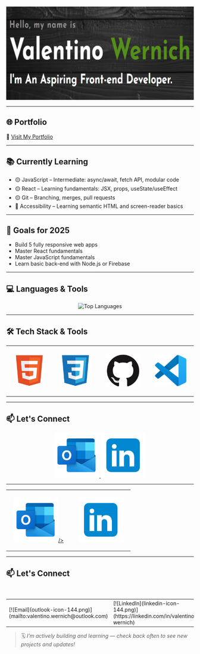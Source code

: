 <p align="center">
  <img src="banner-image.png" alt="Banner" style="width: 100%; height: 250px; object-fit: cover;" />
</p>

---

## 🌐 Portfolio

🔗 [Visit My Portfolio](https://the-wernich.github.io/my-portfolio/)

---

## 📚 Currently Learning

- 🟡 JavaScript – Intermediate: async/await, fetch API, modular code
- 🟡 React – Learning fundamentals: JSX, props, useState/useEffect
- 🟡 Git – Branching, merges, pull requests
- 🔵 Accessibility – Learning semantic HTML and screen-reader basics

---

## 🎯 Goals for 2025

- Build 5 fully responsive web apps
- Master React fundamentals
- Master JavaScript fundamentals
- Learn basic back-end with Node.js or Firebase

---

## 💻 Languages & Tools

<div align="center">
  <img 
    src="https://github-readme-stats.vercel.app/api/top-langs/?username=the-wernich&layout=compact&theme=tokyonight" 
    alt="Top Languages" 
    width="400" 
    height="400"
  >
</div>

---

## 🛠️ Tech Stack & Tools

<table align="center">
  <tr>
    <td align="center" style="padding: 20px;">
      <a href="https://developer.mozilla.org/en-US/docs/Web/HTML" target="_blank">
        <img src="https://raw.githubusercontent.com/devicons/devicon/master/icons/html5/html5-original.svg" width="100" alt="HTML5"/><br>
      </a>
    </td>
    <td align="center" style="padding: 20px;">
      <a href="https://developer.mozilla.org/en-US/docs/Web/CSS" target="_blank">
        <img src="https://raw.githubusercontent.com/devicons/devicon/master/icons/css3/css3-original.svg" width="100" alt="CSS3"/><br>
      </a>
    </td>
    <td align="center" style="padding: 20px;">
      <a href="https://github.com" target="_blank">
        <img src="https://raw.githubusercontent.com/devicons/devicon/master/icons/github/github-original.svg" width="110" alt="GitHub"/><br>
      </a>
    </td>
    <td align="center" style="padding: 20px;">
      <a href="https://code.visualstudio.com/" target="_blank">
        <img src="https://raw.githubusercontent.com/devicons/devicon/master/icons/vscode/vscode-original.svg" width="100" alt="VS Code"/><br>
      </a>
    </td>
  </tr>
</table>

---

## 📫 Let's Connect

<p align="center">
  <a href="mailto:valentino.wernich@outlook.com" target="_blank">
    <span>
      <img src="outlook-icon-144.png" width="120" alt="Email"/>
    </span>
  </a>
  
  <a href="https://linkedin.com/in/valentino-wernich" target="_blank">
    <span>
      <img src="linkedin-icon-144.png" width="120" alt="LinkedIn"/>
    </span>
  </a>
</p>

---

<table align="center">
  <tr>
    <td align="center" style="padding: 20px;">
      <a href="mailto:valentino.wernich@outlook.com" target="_blank">
        <img src="outlook-icon-144.png" width="120" alt="Email"/>/><br>
      </a>
    </td>
    <td align="center" style="padding: 20px;">
      <a href="https://linkedin.com/in/valentino-wernich" target="_blank">
        <img src="linkedin-icon-144.png" width="120" alt="LinkedIn"/><br>
      </a>
    </td>
  </tr>
</table>

---

## 📫 Let's Connect
<table>
  <tr>
    <td>
[![Email](outlook-icon-144.png)](mailto:valentino.wernich@outlook.com)
    </td>
&nbsp;&nbsp;
    <td>
[![LinkedIn](linkedin-icon-144.png)](https://linkedin.com/in/valentino-wernich)
    </td>
  </tr>
</table>

> 🗓️ _I’m actively building and learning — check back often to see new projects and updates!_
